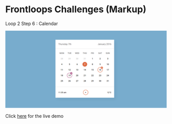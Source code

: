# Frontloops Challenges (Markup)

Loop 2 Step 6 : Calendar

![preview image](./design/preview.png "Click below for live demo")

Click [here](https://zathio.github.io/frontloops-challenges/markup-challenges/loop2-step6/) for the live demo